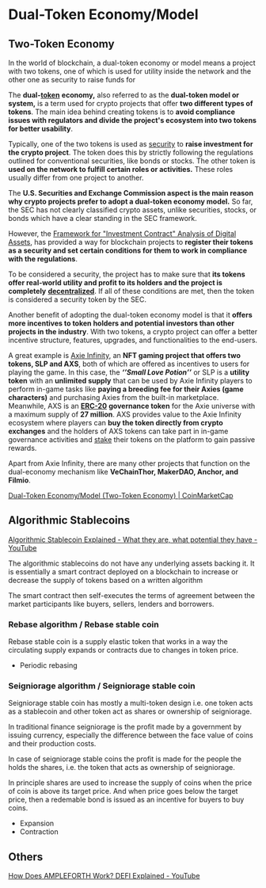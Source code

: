 # Dual-Token Economy/Model

## Two-Token Economy

In the world of blockchain, a dual-token economy or model means a project with two tokens, one of which is used for utility inside the network and the other one as security to raise funds for

The **dual-**[**token**](https://coinmarketcap.com/alexandria/glossary/token) **economy,** also referred to as the **dual-token model or system,** is a term used for crypto projects that offer **two different types of tokens**. The main idea behind creating tokens is to **avoid compliance issues with regulators and divide the project's ecosystem into two tokens for better usability**.

Typically, one of the two tokens is used as [security](https://coinmarketcap.com/alexandria/glossary/security) to **raise investment for the crypto project**. The token does this by strictly following the regulations outlined for conventional securities, like bonds or stocks. The other token is **used on the network to fulfill certain roles or activities.** These roles usually differ from one project to another.

The **U.S. Securities and Exchange Commission aspect is the main reason why crypto projects prefer to adopt a dual-token economy model.** So far, the SEC has not clearly classified crypto assets, unlike securities, stocks, or bonds which have a clear standing in the SEC framework.

However, the [Framework for "Investment Contract" Analysis of Digital Assets](https://www.sec.gov/corpfin/framework-investment-contract-analysis-digital-assets), has provided a way for blockchain projects to **register their tokens as a security and set certain conditions for them to work in compliance with the regulations**.

To be considered a security, the project has to make sure that **its tokens offer real-world utility and profit to its holders and the project is completely** [**decentralized**](https://coinmarketcap.com/alexandria/glossary/decentralized). If all of these conditions are met, then the token is considered a security token by the SEC.

Another benefit of adopting the dual-token economy model is that it **offers more incentives to token holders and potential investors than other projects in the industry**. With two tokens, a crypto project can offer a better incentive structure, features, upgrades, and functionalities to the end-users.

A great example is [Axie Infinity](https://coinmarketcap.com/alexandria/article/what-is-axie-infinity), an **NFT gaming project that offers two tokens, SLP and AXS**, both of which are offered as incentives to users for playing the game. In this case, the **_‘’Small Love Potion’’_** or SLP is a **utility token** with an **unlimited supply** that can be used by Axie Infinity players to perform in-game tasks like **paying a breeding fee for their Axies (game characters)** and purchasing Axies from the built-in marketplace. Meanwhile, AXS is an [**ERC-20**](https://coinmarketcap.com/alexandria/glossary/erc-20) **governance token** for the Axie universe with a maximum supply of **27 million**. AXS provides value to the Axie Infinity ecosystem where players can **buy the token directly from crypto exchanges** and the holders of AXS tokens can take part in in-game governance activities and [stake](https://coinmarketcap.com/alexandria/glossary/staking) their tokens on the platform to gain passive rewards.

Apart from Axie Infinity, there are many other projects that function on the dual-economy mechanism like **VeChainThor, MakerDAO, Anchor, and Filmio**.

[Dual-Token Economy/Model (Two-Token Economy) | CoinMarketCap](https://coinmarketcap.com/alexandria/glossary/dual-token-economy-model-two-token-economy)

## Algorithmic Stablecoins

[Algorithmic Stablecoin Explained - What they are, what potential they have - YouTube](https://www.youtube.com/watch?v=UZyGL1wpwlI)

The algorithmic stablecoins do not have any underlying assets backing it. It is essentially a smart contract deployed on a blockchain to increase or decrease the supply of tokens based on a written algorithm

The smart contract then self-executes the terms of agreement between the market participants like buyers, sellers, lenders and borrowers.

### Rebase algorithm / Rebase stable coin

Rebase stable coin is a supply elastic token that works in a way the circulating supply expands or contracts due to changes in token price.

- Periodic rebasing

### Seigniorage algorithm / Seigniorage stable coin

Seigniorage stable coin has mostly a multi-token design i.e. one token acts as a stablecoin and other token act as shares or ownership of seigniorage.

In traditional finance seigniorage is the profit made by a government by issuing currency, especially the difference between the face value of coins and their production costs.

In case of seigniorage stable coins the profit is made for the people the holds the shares, i.e. the token that acts as ownership of seigniorage.

In principle shares are used to increase the supply of coins when the price of coin is above its target price. And when price goes below the target price, then a redemable bond is issued as an incentive for buyers to buy coins.

- Expansion
- Contraction

## Others

[How Does AMPLEFORTH Work? DEFI Explained - YouTube](https://www.youtube.com/watch?v=e-8yjmsshFg&ab_channel=Finematics)
